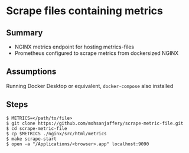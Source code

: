 # Scrape files containing metrics

## Summary
- NGINX metrics endpoint for hosting metrics-files
- Prometheus configured to scrape metrics from dockersized NGINX

## Assumptions
Running Docker Desktop or equivalent, `docker-compose` also installed 

## Steps
```
$ METRICS=</path/to/file>
$ git clone https://github.com/mohsanjaffery/scrape-metric-file.git
$ cd scrape-metric-file
$ cp $METRICS ./nginx/src/html/metrics
$ make scrape-start
$ open -a "/Applications/<browser>.app" localhost:9090
```
